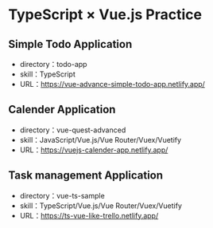 # TypeScript × Vue.js Practice

## Simple Todo Application

- directory：todo-app
- skill：TypeScript
- URL：https://vue-advance-simple-todo-app.netlify.app/

## Calender Application

- directory：vue-quest-advanced
- skill：JavaScript/Vue.js/Vue Router/Vuex/Vuetify
- URL：https://vuejs-calender-app.netlify.app/

## Task management Application

- directory：vue-ts-sample
- skill：TypeScript/Vue.js/Vue Router/Vuex/Vuetify
- URL：https://ts-vue-like-trello.netlify.app/

